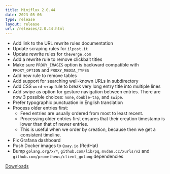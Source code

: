 ```yaml
---
title: Miniflux 2.0.44
date: 2023-05-06
type: release
layout: release
url: /releases/2.0.44.html
---
```


* Add link to the URL rewrite rules documentation
* Update scraping rules for `ilpost.it`
* Update rewrite rules for `theverge.com`
* Add a rewrite rule to remove clickbait titles
* Make sure `PROXY_IMAGES` option is backward compatible with `PROXY_OPTION` and `PROXY_MEDIA_TYPES`
* Add new rule to remove tables
* Add support for searching well-known URLs in subdirectory
* Add CSS `word-wrap` rule to break very long entry title into multiple lines
* Add swipe as option for gesture navigation between entries. There are now 3 possible choices: `none`, `double-tap`, and `swipe`.
* Prefer typographic punctuation in English translation
* Process older entries first:
    - Feed entries are usually ordered from most to least recent.
    - Processing older entries first ensures that their creation timestamp
    is lower than that of newer entries.
    - This is useful when we order by creation, because then we get a
    consistent timeline.
* Fix Grafana dashboard
* Push Docker images to `Quay.io` (RedHat)
* Bump `golang.org/x/*`, `github.com/lib/pq`, `mvdan.cc/xurls/v2` and `github.com/prometheus/client_golang` dependencies

[Downloads](https://github.com/miniflux/v2/releases/tag/2.0.44)
